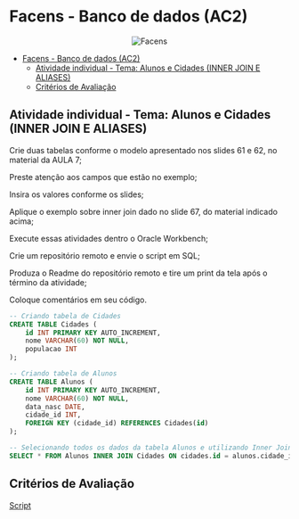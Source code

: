 # Facens - Banco de dados (AC2)

<div align="center">
	
![Facens](https://mlogu6g7z5ex.i.optimole.com/cb:RF8R~518a6/w:500/h:159/q:90/ig:avif/https://facens.br/wp-content/uploads/2021/03/logo-f-b.png)

</div>

- [Facens - Banco de dados (AC2)](#facens---banco-de-dados-ac2)
  - [Atividade individual - Tema: Alunos e Cidades (INNER JOIN E ALIASES)](#atividade-individual---tema-alunos-e-cidades-inner-join-e-aliases)
  - [Critérios de Avaliação](#critérios-de-avaliação)

## Atividade individual - Tema: Alunos e Cidades (INNER JOIN E ALIASES)

Crie duas tabelas conforme o modelo apresentado nos slides 61 e 62, no material da AULA 7;

Preste atenção aos campos que estão no exemplo;

Insira os valores conforme os slides;

Aplique o exemplo sobre inner join dado no slide 67, do material indicado acima;

Execute essas atividades dentro o Oracle Workbench;

Crie um repositório remoto e envie o script em SQL;

Produza o Readme do repositório remoto e tire um print da tela após o término da atividade;

Coloque comentários em seu código.

```SQL
-- Criando tabela de Cidades
CREATE TABLE Cidades (
    id INT PRIMARY KEY AUTO_INCREMENT,
    nome VARCHAR(60) NOT NULL,
    populacao INT
);

-- Criando tabela de Alunos
CREATE TABLE Alunos (
    id INT PRIMARY KEY AUTO_INCREMENT,
    nome VARCHAR(60) NOT NULL,
    data_nasc DATE,
    cidade_id INT,
    FOREIGN KEY (cidade_id) REFERENCES Cidades(id)
);

-- Selecionando todos os dados da tabela Alunos e utilizando Inner Join para unir a tabela de Cidades.
SELECT * FROM Alunos INNER JOIN Cidades ON cidades.id = alunos.cidade_id;
```

## Critérios de Avaliação

[Script](https://github.com/WilliamVSan/Facens/blob/main/Banco%20de%20Dados/AC2/Alunos%20e%20Cidades/script_cidades.sql)


